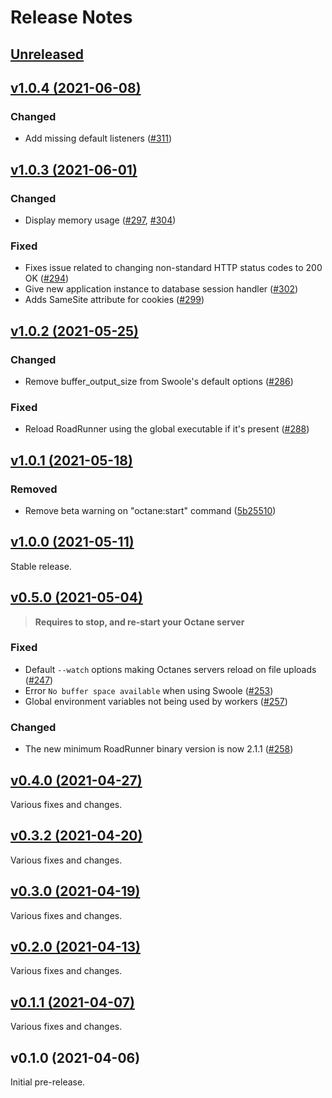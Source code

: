 # Release Notes

## [Unreleased](https://github.com/laravel/octane/compare/v1.0.4...master)


## [v1.0.4 (2021-06-08)](https://github.com/laravel/octane/compare/v1.0.3...v1.0.4)

### Changed
- Add missing default listeners ([#311](https://github.com/laravel/octane/pull/311))


## [v1.0.3 (2021-06-01)](https://github.com/laravel/octane/compare/v1.0.2...v1.0.3)

### Changed
- Display memory usage ([#297](https://github.com/laravel/octane/pull/297), [#304](https://github.com/laravel/octane/pull/304))

### Fixed 
- Fixes issue related to changing non-standard HTTP status codes to 200 OK ([#294](https://github.com/laravel/octane/pull/294))
- Give new application instance to database session handler ([#302](https://github.com/laravel/octane/pull/302))
- Adds SameSite attribute for cookies ([#299](https://github.com/laravel/octane/pull/299))


## [v1.0.2 (2021-05-25)](https://github.com/laravel/octane/compare/v1.0.1...v1.0.2)

### Changed
- Remove buffer_output_size from Swoole's default options ([#286](https://github.com/laravel/octane/pull/286))

### Fixed
- Reload RoadRunner using the global executable if it's present ([#288](https://github.com/laravel/octane/pull/288))


## [v1.0.1 (2021-05-18)](https://github.com/laravel/octane/compare/v1.0.0...v1.0.1)

### Removed
- Remove beta warning on "octane:start" command ([5b25510](https://github.com/laravel/octane/commit/5b255108088e969c1584fe275f44b747a2a71d36))


## [v1.0.0 (2021-05-11)](https://github.com/laravel/octane/compare/v0.5.0...v1.0.0)

Stable release.


## [v0.5.0 (2021-05-04)](https://github.com/laravel/octane/compare/v0.4.0...v0.5.0)

> **Requires to stop, and re-start your Octane server**

### Fixed
- Default `--watch` options making Octanes servers reload on file uploads ([#247](https://github.com/laravel/octane/pull/247))
- Error `No buffer space available` when using Swoole ([#253](https://github.com/laravel/octane/pull/253))
- Global environment variables not being used by workers ([#257](https://github.com/laravel/octane/pull/257))

### Changed
- The new minimum RoadRunner binary version is now 2.1.1 ([#258](https://github.com/laravel/octane/pull/258))


## [v0.4.0 (2021-04-27)](https://github.com/laravel/octane/compare/v0.3.2...v0.4.0)

Various fixes and changes.


## [v0.3.2 (2021-04-20)](https://github.com/laravel/octane/compare/v0.3.1...v0.3.2)

Various fixes and changes.


## [v0.3.0 (2021-04-19)](https://github.com/laravel/octane/compare/v0.2.0...v0.3.0)

Various fixes and changes.


## [v0.2.0 (2021-04-13)](https://github.com/laravel/octane/compare/v0.1.1...v0.2.0)

Various fixes and changes.


## [v0.1.1 (2021-04-07)](https://github.com/laravel/octane/compare/v0.1.0...v0.1.1)

Various fixes and changes.


## v0.1.0 (2021-04-06)

Initial pre-release.
